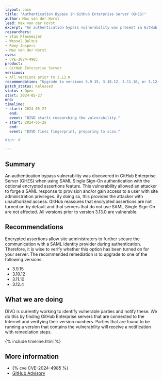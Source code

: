 ```yaml
---
layout: case
title: "Authentication Bypass in GitHub Enterprise Server (GHES)"
author: Max van der Horst
lead: Max van der Horst
excerpt: "An authentication bypass vulnerability was present in GitHub Enterprise Server (GHES) when utilizing SAML Single Sign-On authentication with the optional encrypted assertions feature."
researchers:
- Stan Plasmeijer
- Wessel Baltus
- Remy Jaspers
- Max van der Horst
cves:
- CVE-2024-4985
product:
- GitHub Enterprise Server
versions: 
- All versions prior to 3.13.0
recommendation: "Upgrade to versions 3.9.15, 3.10.12, 3.11.10, or 3.12.4 to remediate the vulnerability."
patch_status: Released
status : Open
start: 2024-05-27
end:
timeline:
- start: 2024-05-27
  end:
  event: "DIVD starts researching the vulnerability."
- start: 2024-05-28
  end:
  event: "DIVD finds fingerprint, preparing to scan."

#ips: 0

---
```

## Summary

An authentication bypass vulnerability was discovered in GitHub Enterprise Server (GHES) when using SAML Single Sign-On authentication with the optional encrypted assertions feature. This vulnerability allowed an attacker to forge a SAML response to provision and/or gain access to a user with site administration privileges. By doing so, this provides the attacker with unauthorized access. GitHub reassures that encrypted assertions are not turned on by default and that servers that do not use SAML Single Sign-On are not affected. 
All versions prior to version 3.13.0 are vulnerable.

## Recommendations

Encrypted assertions allow site administrators to further secure the communication with a SAML identity provider during authentication. Therefore, it is wise to verify whether this option has been turned on for your server.
The recommended remediation is to upgrade to one of the following versions:

 - 3.9.15
 - 3.10.12
 - 3.11.10
 - 3.12.4

## What we are doing

DIVD is currently working to identify vulnerable parties and notify these. We do this by finding GitHub Enterprise servers that are connected to the Internet and verifying their version numbers.
Parties that are found to be running a version that contains the vulnerability will receive a notification with remediation steps.

{% include timeline.html %}

## More information

* {% cve CVE-2024-4985 %}
* [GitHub Advisory](https://github.com/advisories/GHSA-5pw9-f9r4-mv2r)
